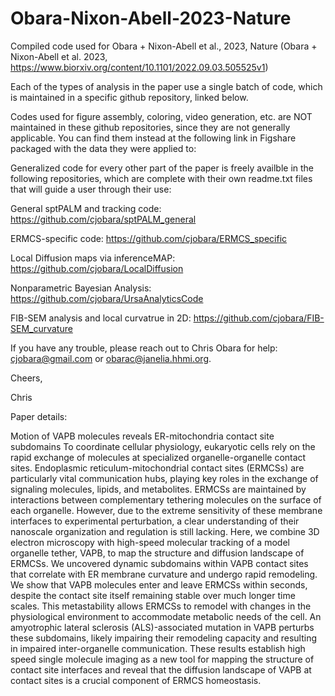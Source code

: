 # Obara-Nixon-Abell-2023-Nature
Compiled code used for Obara + Nixon-Abell et al., 2023, Nature (Obara + Nixon-Abell et al. 2023, https://www.biorxiv.org/content/10.1101/2022.09.03.505525v1)



Each of the types of analysis in the paper use a single batch of code, which is maintained in a specific github repository, linked below.

Codes used for figure assembly, coloring, video generation, etc. are NOT maintained in these github repositories, since they are not generally applicable. You can find them instead at the following link in Figshare packaged with the data they were applied to: 



Generalized code for every other part of the paper is freely availble in the following repositories, which are complete with their own readme.txt files that will guide a user through their use:

General sptPALM and tracking code: https://github.com/cjobara/sptPALM_general

ERMCS-specific code: https://github.com/cjobara/ERMCS_specific

Local Diffusion maps via inferenceMAP: https://github.com/cjobara/LocalDiffusion

Nonparametric Bayesian Analysis: https://github.com/cjobara/UrsaAnalyticsCode

FIB-SEM analysis and local curvatrue in 2D: https://github.com/cjobara/FIB-SEM_curvature

If you have any trouble, please reach out to Chris Obara for help: cjobara@gmail.com or obarac@janelia.hhmi.org.

Cheers,

Chris 

Paper details:

Motion of VAPB molecules reveals ER-mitochondria contact site subdomains
To coordinate cellular physiology, eukaryotic cells rely on the rapid exchange of molecules at specialized organelle-organelle contact sites. Endoplasmic reticulum-mitochondrial contact sites (ERMCSs) are particularly vital communication hubs, playing key roles in the exchange of signaling molecules, lipids, and metabolites. ERMCSs are maintained by interactions between complementary tethering molecules on the surface of each organelle. However, due to the extreme sensitivity of these membrane interfaces to experimental perturbation, a clear understanding of their nanoscale organization and regulation is still lacking. Here, we combine 3D electron microscopy with high-speed molecular tracking of a model organelle tether, VAPB, to map the structure and diffusion landscape of ERMCSs. We uncovered dynamic subdomains within VAPB contact sites that correlate with ER membrane curvature and undergo rapid remodeling. We show that VAPB molecules enter and leave ERMCSs within seconds, despite the contact site itself remaining stable over much longer time scales. This metastability allows ERMCSs to remodel with changes in the physiological environment to accommodate metabolic needs of the cell. An amyotrophic lateral sclerosis (ALS)-associated mutation in VAPB perturbs these subdomains, likely impairing their remodeling capacity and resulting in impaired inter-organelle communication. These results establish high speed single molecule imaging as a new tool for mapping the structure of contact site interfaces and reveal that the diffusion landscape of VAPB at contact sites is a crucial component of ERMCS homeostasis.
